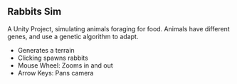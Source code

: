 ## Rabbits Sim

A Unity Project, simulating animals foraging for food. Animals have different genes, and use a genetic algorithm to adapt.

* Generates a terrain
* Clicking spawns rabbits
* Mouse Wheel: Zooms in and out
* Arrow Keys: Pans camera
